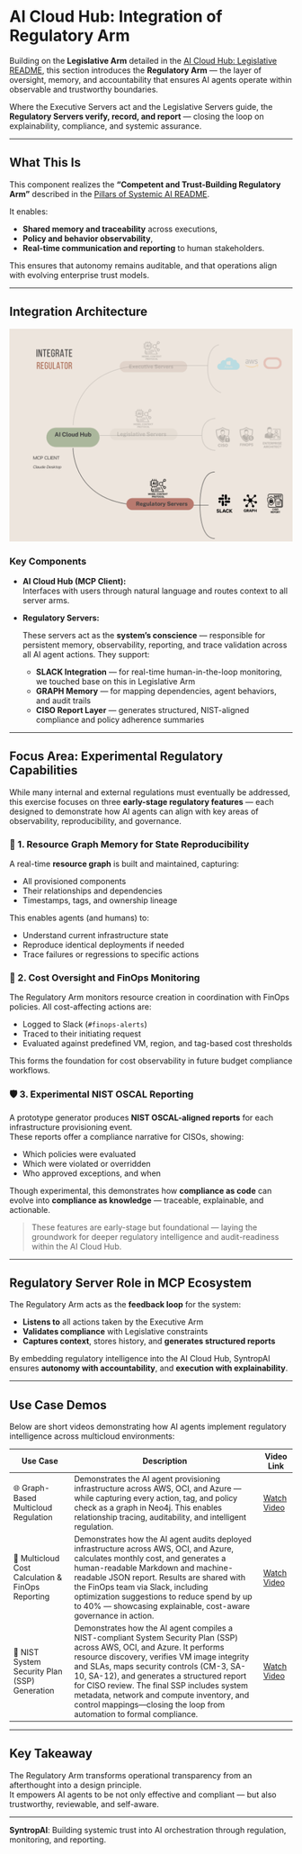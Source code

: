 # AI Cloud Hub: Integration of Regulatory Arm

Building on the **Legislative Arm** detailed in the [AI Cloud Hub: Legislative README](03_01_ai-cloud-hub-legislative.md), this section introduces the **Regulatory Arm** — the layer of oversight, memory, and accountability that ensures AI agents operate within observable and trustworthy boundaries.

Where the Executive Servers act and the Legislative Servers guide, the **Regulatory Servers verify, record, and report** — closing the loop on explainability, compliance, and systemic assurance.

---

## What This Is

This component realizes the **“Competent and Trust-Building Regulatory Arm”** described in the [Pillars of Systemic AI README](01_03_pillars-of-ai.md).

It enables:
- **Shared memory and traceability** across executions,
- **Policy and behavior observability**,
- **Real-time communication and reporting** to human stakeholders.

This ensures that autonomy remains auditable, and that operations align with evolving enterprise trust models.

---

## Integration Architecture

![Integration of Regulatory Arm](images/integrate-Regulator.png)

### Key Components

- **AI Cloud Hub (MCP Client):**  
  Interfaces with users through natural language and routes context to all server arms.

- **Regulatory Servers:**  
  
  These servers act as the **system’s conscience** — responsible for persistent memory, observability, reporting, and trace validation across all AI agent actions. They support:
  
  - **SLACK Integration** — for real-time human-in-the-loop monitoring, we touched base on this in Legislative Arm
  - **GRAPH Memory** — for mapping dependencies, agent behaviors, and audit trails  
  - **CISO Report Layer** — generates structured, NIST-aligned compliance and policy adherence summaries

---

## Focus Area: Experimental Regulatory Capabilities

While many internal and external regulations must eventually be addressed, this exercise focuses on three **early-stage regulatory features** — each designed to demonstrate how AI agents can align with key areas of observability, reproducibility, and governance.


### 🔗 1. Resource Graph Memory for State Reproducibility

A real-time **resource graph** is built and maintained, capturing:
- All provisioned components
- Their relationships and dependencies
- Timestamps, tags, and ownership lineage

This enables agents (and humans) to:
- Understand current infrastructure state
- Reproduce identical deployments if needed
- Trace failures or regressions to specific actions

### 💸 2. Cost Oversight and FinOps Monitoring

The Regulatory Arm monitors resource creation in coordination with FinOps policies. All cost-affecting actions are:
- Logged to Slack (`#finops-alerts`)
- Traced to their initiating request
- Evaluated against predefined VM, region, and tag-based cost thresholds

This forms the foundation for cost observability in future budget compliance workflows.


### 🛡️ 3. Experimental NIST OSCAL Reporting

A prototype generator produces **NIST OSCAL-aligned reports** for each infrastructure provisioning event.  
These reports offer a compliance narrative for CISOs, showing:
- Which policies were evaluated
- Which were violated or overridden
- Who approved exceptions, and when

Though experimental, this demonstrates how **compliance as code** can evolve into **compliance as knowledge** — traceable, explainable, and actionable.

> These features are early-stage but foundational — laying the groundwork for deeper regulatory intelligence and audit-readiness within the AI Cloud Hub.

---

## Regulatory Server Role in MCP Ecosystem

The Regulatory Arm acts as the **feedback loop** for the system:

- **Listens to** all actions taken by the Executive Arm  
- **Validates compliance** with Legislative constraints  
- **Captures context**, stores history, and **generates structured reports**

By embedding regulatory intelligence into the AI Cloud Hub, SyntropAI ensures **autonomy with accountability**, and **execution with explainability**.

---

## Use Case Demos

Below are short videos demonstrating how AI agents implement regulatory intelligence across multicloud environments:

| Use Case                                  | Description                                                                                                             | Video Link         |
|-------------------------------------------|-------------------------------------------------------------------------------------------------------------------------|--------------------|
| 🌐 Graph-Based Multicloud Regulation      | Demonstrates the AI agent provisioning infrastructure across AWS, OCI, and Azure — while capturing every action, tag, and policy check as a graph in Neo4j. This enables relationship tracing, auditability, and intelligent regulation. | [Watch Video](https://youtu.be/wsy2VuosznI) |
| 💸 Multicloud Cost Calculation & FinOps Reporting | Demonstrates how the AI agent audits deployed infrastructure across AWS, OCI, and Azure, calculates monthly cost, and generates a human-readable Markdown and machine-readable JSON report. Results are shared with the FinOps team via Slack, including optimization suggestions to reduce spend by up to 40% — showcasing explainable, cost-aware governance in action. | [Watch Video](https://youtu.be/FnibGFWaqZk) |
| 📄 NIST System Security Plan (SSP) Generation | Demonstrates how the AI agent compiles a NIST-compliant System Security Plan (SSP) across AWS, OCI, and Azure. It performs resource discovery, verifies VM image integrity and SLAs, maps security controls (CM-3, SA-10, SA-12), and generates a structured report for CISO review. The final SSP includes system metadata, network and compute inventory, and control mappings—closing the loop from automation to formal compliance. | [Watch Video](https://youtu.be/a66C5ZBGwxg) |

---


## Key Takeaway

The Regulatory Arm transforms operational transparency from an afterthought into a design principle.  
It empowers AI agents to be not only effective and compliant — but also trustworthy, reviewable, and self-aware.


---

**SyntropAI**: Building systemic trust into AI orchestration through regulation, monitoring, and reporting.
